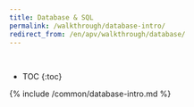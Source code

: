 ```yaml
---
title: Database & SQL
permalink: /walkthrough/database-intro/
redirect_from: /en/apv/walkthrough/database/
---
```


<div class='common-part-info' title='This part is common to all walkthroughs'>&nbsp;</div>

* TOC
{:toc}

{% include /common/database-intro.md %}
